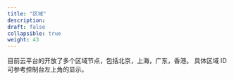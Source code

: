 ```yaml
---
title: "区域"
description: 
draft: false
collapsible: true
weight: 43
---
```


目前云平台的开放了多个区域节点，包括北京，上海，广东，香港。 具体区域 ID 可参考控制台左上角的显示。
